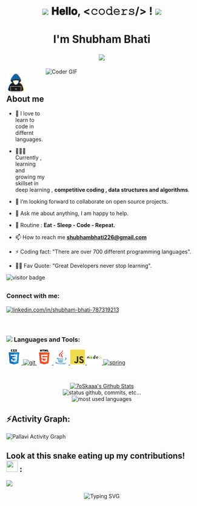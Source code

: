 
<h1 align="center">
  <a target="_blank">
    <img src="https://github.com/JayantGoel001/JayantGoel001/blob/master/GIF/Earth.gif" width="24px" style="max-width:100%;">
  </a>
  𝐇𝐞𝐥𝐥𝐨, &lt;𝚌𝚘𝚍𝚎𝚛𝚜/&gt; !
  <a target="_blank">
  </a>
  <img src="https://media.giphy.com/media/hvRJCLFzcasrR4ia7z/giphy.gif" width="40">
</h1>

<!--  -->


<h1 align="center">I'm Shubham Bhati</h1>

<h3 align = "center"><img src="https://readme-typing-svg.herokuapp.com?color=%23F7F7F7&size=21&center=true&vCenter=true&width=650&height=100&lines=A+Student+%F0%9F%91%A8%F0%9F%8F%BB%E2%80%8D%F0%9F%8E%93+and+a+Programming+Enthusiast+%F0%9F%91%A9%E2%80%8D%F0%9F%92%BB+from+India"></h3>


<img align="right" src="https://github.com/ankitwarbhe/ankitwarbhe/blob/master/developer.gif" alt="Coder GIF" width="400" height="300">


## <picture><img src = "https://github.com/0xAbdulKhalid/0xAbdulKhalid/raw/main/assets/mdImages/about_me.gif" width = 50px></picture> **About me**

-  🌱 I love to learn to code in differnt languages.

-  👨🏽‍💻 Currently , learning and growing my skillset in deep learning , **competitive coding , data structures and algorithms**.

- 👯 I’m looking forward to collaborate on open source projects.

- 💬 Ask me about anything, I am happy to help.  
<!-- - , only if the ball is in my court!😉 -->

- 🔄 Routine : **Eat - Sleep - Code - Repeat.**

- 📫 How to reach me **shubhambhati226@gmail.com**

- ⚡ Coding fact: "There are over 700 different programming languages".

- 💪🏼 Fav Quote: "Great Developers never stop learning".

![visitor badge](https://visitor-badge.glitch.me/badge?page_id=jwenjian.visitor-badge)




##  <h3 align="left">Connect with me:</h3> 
<p align="left">
<a href="https://linkedin.com/in/linkedin.com/in/shubham-bhati-787319213" target="blank"><img align="center" src="https://raw.githubusercontent.com/rahuldkjain/github-profile-readme-generator/master/src/images/icons/Social/linked-in-alt.svg" alt="linkedin.com/in/shubham-bhati-787319213" height="30" width="40" /></a>
</p>

<br>

## <h3 align="left"><img src = "https://media2.giphy.com/media/QssGEmpkyEOhBCb7e1/giphy.gif?cid=ecf05e47a0n3gi1bfqntqmob8g9aid1oyj2wr3ds3mg700bl&rid=giphy.gif" width = 24px> Languages and Tools:</h3>
<p align="left"> <a href="https://www.w3schools.com/css/" target="_blank" rel="noreferrer"><img src="https://raw.githubusercontent.com/devicons/devicon/master/icons/css3/css3-original-wordmark.svg" alt="css3" width="40" height="40"/> </a> <a href="https://git-scm.com/" target="_blank" rel="noreferrer"> <img src="https://www.vectorlogo.zone/logos/git-scm/git-scm-icon.svg" alt="git" width="40" height="40"/> </a> <a href="https://www.w3.org/html/" target="_blank" rel="noreferrer"> <img src="https://raw.githubusercontent.com/devicons/devicon/master/icons/html5/html5-original-wordmark.svg" alt="html5" width="40" height="40"/> </a><a href="https://www.java.com" target="_blank" rel="noreferrer"> <img src="https://raw.githubusercontent.com/devicons/devicon/master/icons/java/java-original.svg" alt="java" width="40" height="40"/> </a><a href="https://developer.mozilla.org/en-US/docs/Web/JavaScript" target="_blank" rel="noreferrer"> <img src="https://raw.githubusercontent.com/devicons/devicon/master/icons/javascript/javascript-original.svg" alt="javascript" width="40" height="40"/> </a><a href="https://nodejs.org" target="_blank" rel="noreferrer"> <img src="https://raw.githubusercontent.com/devicons/devicon/master/icons/nodejs/nodejs-original-wordmark.svg" alt="nodejs" width="40" height="40"/> </a> <a href="https://spring.io/" target="_blank" rel="noreferrer"> <img src="https://www.vectorlogo.zone/logos/springio/springio-icon.svg" alt="spring" width="40" height="40"/> </a<img align="left" alt="Visual Studio Code" width="40px"src="https://raw.githubusercontent.com/github/explore/80688e429a7d4ef2fca1e82350fe8e3517d3494d/topics/visual-studio-code/visual-studio-code.png" />
  

</p>

<br>

<!-- ## <img src="https://raw.githubusercontent.com/marcos-inja/marcos-inja/main/gifs/haha.gif" width="25px"> **Github stats** -->

<p align="center">
<a href="https://github.com/anuraghazra/github-readme-stats"><img alt="7oSkaaa's Github Stats" src="https://github-readme-stats.vercel.app/api?username=Shubh2-0&show_icons=true&count_private=true&theme=algolia&bg_color=0,000000,130F40&layout=compact&border_radius=10" height="200px"/></a> 

 
 
  <br>
    
  <img alt="status github, commits, etc..." width="500px" src="https://github-readme-streak-stats.herokuapp.com/?user=shubh2-0&count_private=true&show_icons=true&custom_title=Github&theme=algolia&bg_color=0,000000,130F40&layout=compact&border_radius=8"/>
 
  <br>
  
<img alt="most used languages" width="500px" src="https://github-readme-stats.vercel.app/api/top-langs/?username=Shubh2-0&count_private=true&theme=algolia&bg_color=0,000000,130F40&layout=compact&border_radius=8&langs_count=20&hide=hack,swift,kotlin,objective-c"/> 

</p>
<!-- ## 🏆 GitHub Trophies -->
<!-- [](https://github-profile-trophy.vercel.app/?username=Shubh2-0&theme=onestar&no-frame=false&no-bg=false&margin-w=4) -->

<!--  -->
<!-- $$$$$$$$$$$$$$$$$$$$$$$$$$$$$$$$ -->

 <h2 align="left">⚡Activity Graph:</h2>
  <a><img alt="Pallavi Activity Graph" src="https://github-readme-activity-graph.cyclic.app/graph?username=Shubh2-0&theme=react-dark&hide_border=true" /></a>



<!-- ![](https://github-trophies.vercel.app/?username=Shubh2-0) -->
<!-- <img alt="most used languages" width="500px" src="https://github-profile-trophy.vercel.app/?username=Shubh2-0&theme=algolia&bg_color=0,000000,130F40&layout=compact&border_radius=8"/>  -->


 ## Look at this snake eating up my contributions! <img src= "https://c.tenor.com/BczFoyx41WoAAAAj/swallowed-the-mighty-ones.gif" width= "30" height= "30">  :

![](https://github.com/Shubh2-0/snk/raw/output/github-contribution-grid-snake.svg)
<!-- https://github-profile-trophy.vercel.app/?username=Shubh2-0&theme=onedark -->


<div align="center">
  
![Typing SVG](https://readme-typing-svg.herokuapp.com?font=ROBOT&size=25&color=39FF14&background=000000&center=true&vCenter=true&width=490&lines=%3E+Thank+You+for+Visiting+😇...!)
 
</div>


